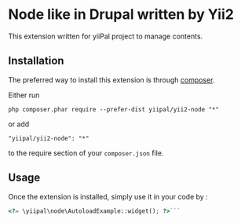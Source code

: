Node like in Drupal written by Yii2
===================================
This extension written for yiiPal project to manage contents.

Installation
------------

The preferred way to install this extension is through [composer](http://getcomposer.org/download/).

Either run

```
php composer.phar require --prefer-dist yiipal/yii2-node "*"
```

or add

```
"yiipal/yii2-node": "*"
```

to the require section of your `composer.json` file.


Usage
-----

Once the extension is installed, simply use it in your code by  :

```php
<?= \yiipal\node\AutoloadExample::widget(); ?>```